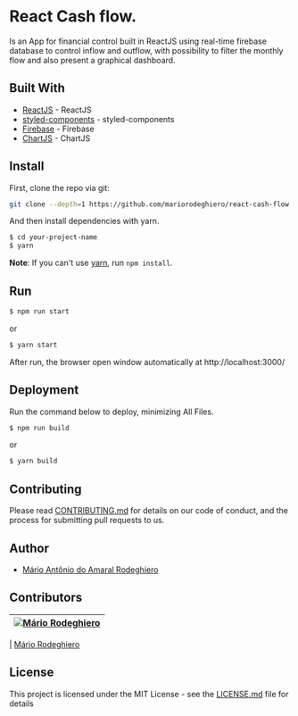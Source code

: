 # React Cash flow.

Is an App for financial control built in ReactJS using real-time firebase database to control inflow and outflow,
with possibility to filter the monthly flow and also present a graphical dashboard.

## Built With

- [ReactJS](https://reactjs.org) - ReactJS
- [styled-components](http://styled-components.com/) - styled-components
- [Firebase](https://firebase.google.com/) - Firebase
- [ChartJS](https://www.chartjs.org/) - ChartJS

## Install

First, clone the repo via git:

```bash
git clone --depth=1 https://github.com/mariorodeghiero/react-cash-flow.git your-project-name
```

And then install dependencies with yarn.

```bash
$ cd your-project-name
$ yarn
```

**Note**: If you can't use [yarn](https://github.com/yarnpkg/yarn), run `npm install`.

## Run

```bash
$ npm run start
```

or

```bash
$ yarn start
```

After run, the browser open window automatically at http://localhost:3000/

## Deployment

Run the command below to deploy, minimizing All Files.

```bash
$ npm run build
```

or

```bash
$ yarn build
```

## Contributing

Please read [CONTRIBUTING.md](CONTRIBUTING.md) for details on our code of conduct, and the process for submitting pull requests to us.

## Author

- [Mário Antônio do Amaral Rodeghiero](https://github.com/mariorodeghiero)

## Contributors

| [![Mário Rodeghiero](https://avatars1.githubusercontent.com/u/24671133?s=88&v=4)](https://github.com/mariorodeghiero) |
| --------------------------------------------------------------------------------------------------------------------- |


| [Mário Rodeghiero](https://github.com/mariorodeghiero)

## License

This project is licensed under the MIT License - see the [LICENSE.md](LICENSE.md) file for details

